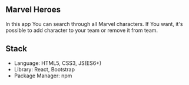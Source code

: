 ## Marvel Heroes

In this app You can search through all Marvel characters. If You want, it's possible to add character to your team or remove it from team.

## Stack

- Language: HTML5, CSS3, JS(ES6+)
- Library: React, Bootstrap
- Package Manager: npm
